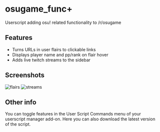 # osugame_func+
Userscript adding osu! related functionality to /r/osugame

## Features
* Turns URLs in user flairs to clickable links
* Displays player name and pp/rank on flair hover
* Adds live twitch streams to the sidebar

## Screenshots
![flairs](http://i.imgur.com/lQeEumi.png) ![streams](http://i.imgur.com/vKwBkZl.png)

## Other info
You can toggle features in the User Script Commands menu of your userscript manager add-on. Here you can also download the latest version of the script.
